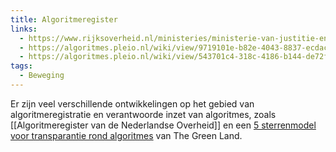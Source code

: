 ```yaml
---
title: Algoritmeregister
links:
  - https://www.rijksoverheid.nl/ministeries/ministerie-van-justitie-en-veiligheid/algoritmen
  - https://algoritmes.pleio.nl/wiki/view/9719101e-b82e-4043-8837-ecdacded24c2/handreiking-algoritmeregister
  - https://algoritmes.pleio.nl/wiki/view/543701c4-318c-4186-b144-de72feca1065/handleiding-algoritmeregister-publicatiestandaard
tags:
  - Beweging
---
```

Er zijn veel verschillende ontwikkelingen op het gebied van algoritmeregistratie en verantwoorde inzet van algoritmes, zoals [[Algoritmeregister van de Nederlandse Overheid]] en een [5 sterrenmodel voor transparantie rond algoritmes](https://thegreenland.eu/2023/11/het-5-sterrenmodel-voor-transparantie-rond-algoritmes-hoe-verder-met-de-beweging/) van The Green Land.
